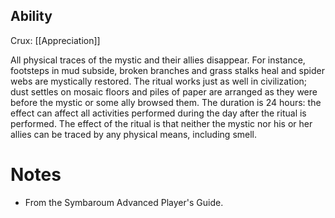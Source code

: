 ## Ability
Crux: [[Appreciation]]

All physical traces of the mystic and their allies disappear. For instance, footsteps in mud subside, broken branches and grass stalks heal and spider webs are mystically restored. The ritual works just as well in civilization; dust settles on mosaic floors and piles of paper are arranged as they were before the mystic or some ally browsed them. The duration is 24 hours: the effect can affect all activities performed during the day after the ritual is performed. The effect of the ritual is that neither the mystic nor his or her allies can be traced by any physical means, including smell.
# Notes
* From the Symbaroum Advanced Player's Guide.